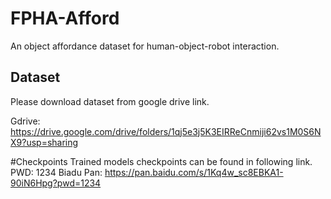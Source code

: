 # FPHA-Afford 
An object affordance dataset for human-object-robot interaction. <br> 
## Dataset
Please download dataset from google drive link.

 Gdrive: https://drive.google.com/drive/folders/1qj5e3j5K3EIRReCnmiji62vs1M0S6NX9?usp=sharing


#Checkpoints
Trained models checkpoints can be found in following link.
PWD: 1234
Biadu Pan:  https://pan.baidu.com/s/1Kq4w_sc8EBKA1-90iN6Hpg?pwd=1234




